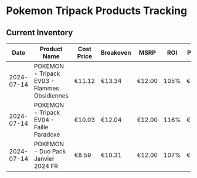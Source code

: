 # Pokemon Tripack Products Tracking

## Current Inventory

| Date | Product Name | Cost Price | Breakeven | MSRP | ROI | Profit | Sale Price |
|------|--------------|------------|-----------|------|-----|---------|------------|
| 2024-07-14 | POKEMON - Tripack EV03 - Flammes Obsidiennes | €11.12 | €13.34 | €12.00 | 105% | €0.54 | €13.99 |
| 2024-07-14 | POKEMON - Tripack EV04 - Faille Paradoxe | €10.03 | €12.04 | €12.00 | 116% | €1.63 | €13.99 |
| 2024-07-14 | POKEMON - Duo Pack Janvier 2024 FR | €8.59 | €10.31 | €12.00 | 107% | €0.57 | €10.99 | 